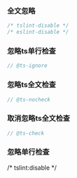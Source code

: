 ### 全文忽略
```ts
/* tslint-disable */
/* eslint-disable */
```

### 忽略ts单行检查

```ts
// @ts-ignore
```

### 忽略ts全文检查

```ts
// @ts-nocheck
```


### 取消忽略ts全文检查

```ts
// @ts-check
```



### 忽略单行检查
/* tslint:disable */